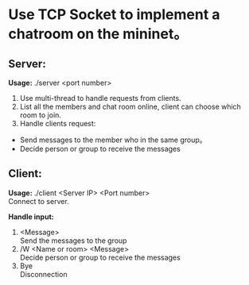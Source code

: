# Use TCP Socket to implement a chatroom on the mininet。

## Server: <br/>
**Usage:** ./server &lt;port number&gt;
1. Use multi-thread to handle requests from clients.
2. List all the members and chat room online, client can choose which room to join.
3. Handle clients request:
* Send messages to the member who in the same group。
* Decide person or group to receive the messages 

## Client: <br/>
**Usage:** ./client &lt;Server IP&gt; &lt;Port number&gt;<br/>
Connect to server.<br/>

**Handle input:**
1. &lt;Message&gt; <br/>
Send the messages to the group <br/>
2. /W &lt;Name or room&gt; &lt;Message&gt; <br/>
Decide person or group to receive the messages <br/>
3. Bye <br/>
Disconnection <br/>

